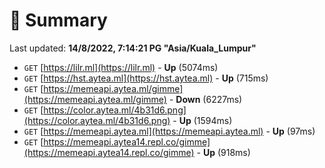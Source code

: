 # 📖 Summary
Last updated: **14/8/2022, 7:14:21 PG "Asia/Kuala_Lumpur"**

- `GET` [https://lilr.ml](https://lilr.ml) - **Up** (5074ms)
- `GET` [https://hst.aytea.ml](https://hst.aytea.ml) - **Up** (715ms)
- `GET` [https://memeapi.aytea.ml/gimme](https://memeapi.aytea.ml/gimme) - **Down** (6227ms)
- `GET` [https://color.aytea.ml/4b31d6.png](https://color.aytea.ml/4b31d6.png) - **Up** (1594ms)
- `GET` [https://memeapi.aytea.ml](https://memeapi.aytea.ml) - **Up** (97ms)
- `GET` [https://memeapi.aytea14.repl.co/gimme](https://memeapi.aytea14.repl.co/gimme) - **Up** (918ms)
